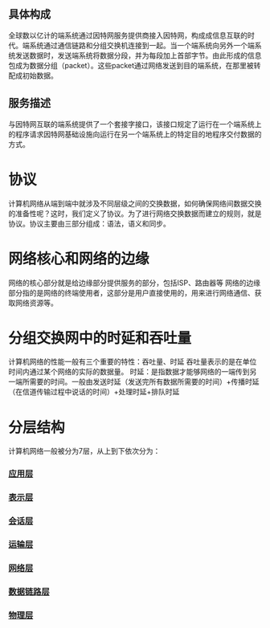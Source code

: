 

## 具体构成
全球数以亿计的端系统通过因特网服务提供商接入因特网，构成成信息互联的时代。端系统通过通信链路和分组交换机连接到一起。当一个端系统向另外一个端系统发送数据时，发送端系统将数据分段，并为每段加上首部字节。由此形成的信息包成为数据分组（packet）。这些packet通过网络发送到目的端系统，在那里被转配成初始数据。
## 服务描述
与因特网互联的端系统提供了一个套接字接口，该接口规定了运行在一个端系统上的程序请求因特网基础设施向运行在另一个端系统上的特定目的地程序交付数据的方式。
# 协议
计算机网络从端到端中就涉及不同层级之间的交换数据，如何确保网络间数据交换的准备性呢？这时，我们定义了协议。为了进行网络交换数据而建立的规则，就是协议。协议主要由三部分组成：语法，语义和同步。

# 网络核心和网络的边缘
网络的核心部分就是给边缘部分提供服务的部分，包括ISP、路由器等
网络的边缘部分指的是网络的终端使用者，这部分是用户直接使用的，用来进行网络通信、获取网络资源等。

# 分组交换网中的时延和吞吐量
计算机网络的性能一般有三个重要的特性：吞吐量、时延
吞吐量表示的是在单位时间内通过某个网络的实际的数据量。
时延：是指数据才能够网络的一端传到另一端所需要的时间。一般由发送时延（发送完所有数据所需要的时间）+传播时延（在信道传输过程中说话的时间）+处理时延+排队时延

# 分层结构
计算机网络一般被分为7层，从上到下依次分为：
### [应用层](https://strichat.pro)
### [表示层](https://strichat.pro)
### [会话层](https://strichat.pro)
### [运输层](https://strichat.pro)
### [网络层](https://strichat.pro)
### [数据链路层](https://strichat.pro)
### [物理层](https://strichat.pro)